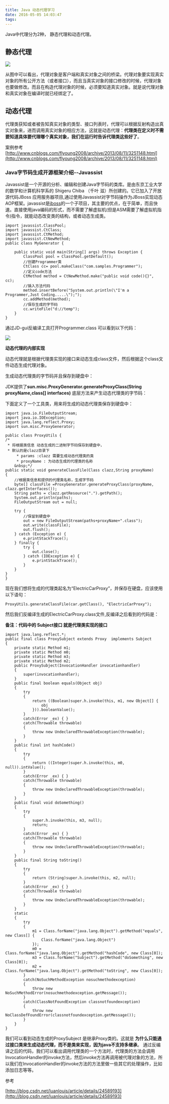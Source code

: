 ```yaml
---
title: Java 动态代理学习
date: 2016-05-05 14:03:47
tags:
---
```


Java中代理分为2种， 静态代理和动态代理。

##  静态代理

![](http://77fzym.com1.z0.glb.clouddn.com/proxy.png)

从图中可以看出，代理对象是客户端和真实对象之间的桥梁。代理对象要实现真实对象的所有公开方法（或者接口），而且当真实对象的接口修改的时候，代理对象也要做修改。而且在构造代理对象的时候，必须要知道真实对象。就是说代理对象和真实对象在编译时就已经绑定了。



## 动态代理

代理类获知或者被告知真实对象的类型、接口列表时，代理可以根据反射构造出真实对象来，进而调用真实对象的相应方法，这就是动态代理：**代理类在定义时不需要知道具体要代理哪个真实对象，我们在运行时告诉代理类这些好了**。

案例参考 [http://www.cnblogs.com/flyoung2008/archive/2013/08/11/3251148.html](http://www.cnblogs.com/flyoung2008/archive/2013/08/11/3251148.html)



### **Java字节码生成开源框架介绍--Javassist**

Javassist是一个开源的分析、编辑和创建Java字节码的类库。是由东京工业大学的数学和计算机科学系的 Shigeru Chiba （千叶 滋）所创建的。它已加入了开放源代码JBoss 应用服务器项目,通过使用Javassist对字节码操作为JBoss实现动态AOP框架。javassist是[jboss](http://baike.baidu.com/view/309533.htm)的一个子项目，其主要的优点，在于简单，而且快速。直接使用java编码的形式，而不需要了解虚拟机(但是ASM需要了解虚拟机指令)指令，就能动态改变类的结构，或者动态生成类。



	import javassist.ClassPool;  
	import javassist.CtClass;  
	import javassist.CtMethod;  
	import javassist.CtNewMethod;  
	public class MyGenerator {  
	
	    public static void main(String[] args) throws Exception {  
	        ClassPool pool = ClassPool.getDefault();  
	        //创建Programmer类       
	        CtClass cc= pool.makeClass("com.samples.Programmer");  
	        //定义code方法  
	        CtMethod method = CtNewMethod.make("public void code(){}", cc);  
	        //插入方法代码  
	        method.insertBefore("System.out.println(\"I'm a Programmer,Just Coding.....\");");  
	        cc.addMethod(method);  
	        //保存生成的字节码  
	        cc.writeFile("d://temp");  
	    }  
	}  

通过JD-gui反编译工具打开Programmer.class 可以看到以下代码：

![](http://77fzym.com1.z0.glb.clouddn.com/a.png)




**动态代理的内部实现**

动态代理就是根据代理类实现的接口来动态生成class文件，然后根据这个class文件动态生成代理对象。

生成动态代理类的字节码并且保存到硬盘中：

JDK提供了**sun.misc.ProxyGenerator.generateProxyClass(String proxyName,class[] interfaces)** 底层方法来产生动态代理类的字节码：

下面定义了一个工具类，用来将生成的动态代理类保存到硬盘中：

	import java.io.FileOutputStream;
	import java.io.IOException;
	import java.lang.reflect.Proxy;
	import sun.misc.ProxyGenerator;
	
	public class ProxyUtils {
	/*
	 * 将根据类信息 动态生成的二进制字节码保存到硬盘中，
	 * 默认的是clazz目录下
	     * params :clazz 需要生成动态代理类的类
	     * proxyName : 为动态生成的代理类的名称
	    &nbsp;*/
	public static void generateClassFile(Class clazz,String proxyName)
	{
		//根据类信息和提供的代理类名称，生成字节码
	    byte[] classFile =ProxyGenerator.generateProxyClass(proxyName, clazz.getInterfaces()); 
		String paths = clazz.getResource(".").getPath();
		System.out.println(paths);
		FileOutputStream out = null;  
	    
	    try {
	        //保留到硬盘中
	        out = new FileOutputStream(paths+proxyName+".class");  
	        out.write(classFile);  
	        out.flush();  
	    } catch (Exception e) {  
	        e.printStackTrace();  
	    } finally {  
	        try {  
	            out.close();  
	        } catch (IOException e) {  
	            e.printStackTrace();  
	        }  
	    }  
	}
	}

现在我们想将生成的代理类起名为“ElectricCarProxy”，并保存在硬盘，应该使用以下语句：

	ProxyUtils.generateClassFile(car.getClass(), "ElectricCarProxy");

然后我们反编译生成的ElectricCarProxy.class文件,反编译之后看到的代码是：


**备注：代码中的 Subject接口 就是代理类实现的接口**


	import java.lang.reflect.*;   
	public final class ProxySubject extends Proxy  implements Subject       
	{   
	    private static Method m1;   
	    private static Method m0;   
	    private static Method m3;   
	    private static Method m2;   
	    public ProxySubject(InvocationHandler invocationhandler)   
	    {   
	        super(invocationhandler);   
	    }   
	    public final boolean equals(Object obj)   
	    {   
	        try  
	        {   
	            return ((Boolean)super.h.invoke(this, m1, new Object[] {   
	                obj   
	            })).booleanValue();   
	        }   
	        catch(Error _ex) { }   
	        catch(Throwable throwable)   
	        {   
	            throw new UndeclaredThrowableException(throwable);   
	        }   
	    }   
	    public final int hashCode()   
	    {   
	        try  
	        {   
	            return ((Integer)super.h.invoke(this, m0, null)).intValue();   
	        }   
	        catch(Error _ex) { }   
	        catch(Throwable throwable)   
	        {   
	            throw new UndeclaredThrowableException(throwable);   
	        }   
	    }   
	    public final void doSomething()   
	    {   
	        try  
	        {   
	            super.h.invoke(this, m3, null);   
	            return;   
	        }   
	        catch(Error _ex) { }   
	        catch(Throwable throwable)   
	        {   
	            throw new UndeclaredThrowableException(throwable);   
	        }   
	    }   
	    public final String toString()   
	    {   
	        try  
	        {   
	            return (String)super.h.invoke(this, m2, null);   
	        }   
	        catch(Error _ex) { }   
	        catch(Throwable throwable)   
	        {   
	            throw new UndeclaredThrowableException(throwable);   
	        }   
	    }   
	    static    
	    {   
	        try  
	        {   
	            m1 = Class.forName("java.lang.Object").getMethod("equals", new Class[] {   
	                Class.forName("java.lang.Object")   
	            });   
	            m0 = Class.forName("java.lang.Object").getMethod("hashCode", new Class[0]);   
	            m3 = Class.forName("Subject").getMethod("doSomething", new Class[0]);   
	            m2 = Class.forName("java.lang.Object").getMethod("toString", new Class[0]);   
	        }   
	        catch(NoSuchMethodException nosuchmethodexception)   
	        {   
	            throw new NoSuchMethodError(nosuchmethodexception.getMessage());   
	        }   
	        catch(ClassNotFoundException classnotfoundexception)   
	        {   
	            throw new NoClassDefFoundError(classnotfoundexception.getMessage());   
	        }   
	    }   
	}

我们可以看到动态生成的ProxySubject 是继承Proxy类的。这就是
**为什么只能通过接口类来生成动态代理，而不是类来实现，因为java不支持多继承**。
通过反编译之后的代码，我们可以看出调用代理类的一个方法时，代理类的方法会调用InvocationHandler的invoke方法，然后invoke方法再调用被代理对象的方法，所以我们在InvocationHandler的invoke方法的方法里做一些其它的处理操作，比如添加日志等等。



参考

 [http://blog.csdn.net/luanlouis/article/details/24589193](http://blog.csdn.net/luanlouis/article/details/24589193)











